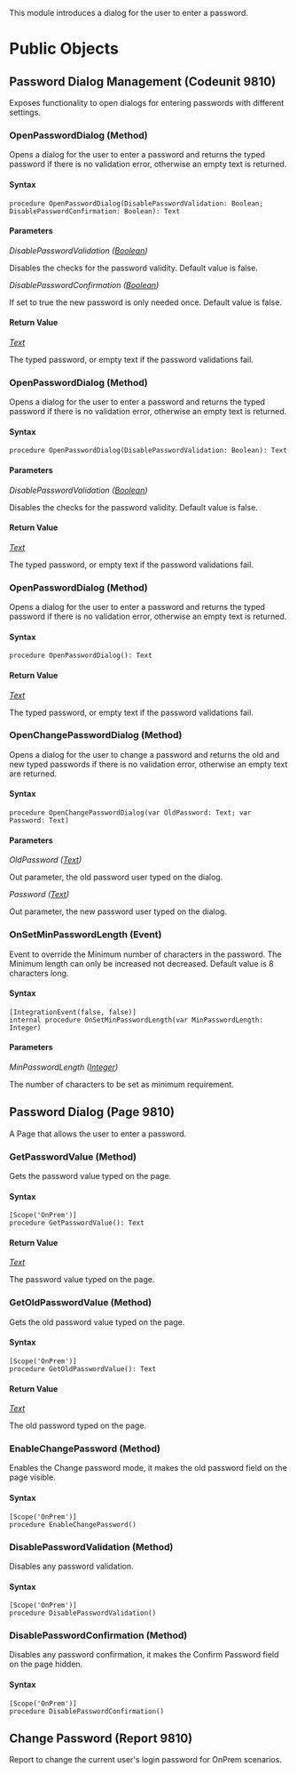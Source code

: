 This module introduces a dialog for the user to enter a password.

# Public Objects
## Password Dialog Management (Codeunit 9810)

 Exposes functionality to open dialogs for entering passwords with different settings.
 

### OpenPasswordDialog (Method) <a name="OpenPasswordDialog"></a> 

 Opens a dialog for the user to enter a password and returns the typed password if there is no validation error,
 otherwise an empty text is returned.
 

#### Syntax
```
procedure OpenPasswordDialog(DisablePasswordValidation: Boolean; DisablePasswordConfirmation: Boolean): Text
```
#### Parameters
*DisablePasswordValidation ([Boolean](https://docs.microsoft.com/en-us/dynamics365/business-central/dev-itpro/developer/methods-auto/boolean/boolean-data-type))* 

Disables the checks for the password validity. Default value is false.

*DisablePasswordConfirmation ([Boolean](https://docs.microsoft.com/en-us/dynamics365/business-central/dev-itpro/developer/methods-auto/boolean/boolean-data-type))* 

If set to true the new password is only needed once. Default value is false.

#### Return Value
*[Text](https://docs.microsoft.com/en-us/dynamics365/business-central/dev-itpro/developer/methods-auto/text/text-data-type)*

The typed password, or empty text if the password validations fail.
### OpenPasswordDialog (Method) <a name="OpenPasswordDialog"></a> 

 Opens a dialog for the user to enter a password and returns the typed password if there is no validation error,
 otherwise an empty text is returned.
 

#### Syntax
```
procedure OpenPasswordDialog(DisablePasswordValidation: Boolean): Text
```
#### Parameters
*DisablePasswordValidation ([Boolean](https://docs.microsoft.com/en-us/dynamics365/business-central/dev-itpro/developer/methods-auto/boolean/boolean-data-type))* 

Disables the checks for the password validity. Default value is false.

#### Return Value
*[Text](https://docs.microsoft.com/en-us/dynamics365/business-central/dev-itpro/developer/methods-auto/text/text-data-type)*

The typed password, or empty text if the password validations fail.
### OpenPasswordDialog (Method) <a name="OpenPasswordDialog"></a> 

 Opens a dialog for the user to enter a password and returns the typed password if there is no validation error,
 otherwise an empty text is returned.
 

#### Syntax
```
procedure OpenPasswordDialog(): Text
```
#### Return Value
*[Text](https://docs.microsoft.com/en-us/dynamics365/business-central/dev-itpro/developer/methods-auto/text/text-data-type)*

The typed password, or empty text if the password validations fail.
### OpenChangePasswordDialog (Method) <a name="OpenChangePasswordDialog"></a> 

 Opens a dialog for the user to change a password and returns the old and new typed passwords if there is no validation error,
 otherwise an empty text are returned.
 

#### Syntax
```
procedure OpenChangePasswordDialog(var OldPassword: Text; var Password: Text)
```
#### Parameters
*OldPassword ([Text](https://docs.microsoft.com/en-us/dynamics365/business-central/dev-itpro/developer/methods-auto/text/text-data-type))* 

Out parameter, the old password user typed on the dialog.

*Password ([Text](https://docs.microsoft.com/en-us/dynamics365/business-central/dev-itpro/developer/methods-auto/text/text-data-type))* 

Out parameter, the new password user typed on the dialog.

### OnSetMinPasswordLength (Event) <a name="OnSetMinPasswordLength"></a> 

 Event to override the Minimum number of characters in the password.
 The Minimum length can only be increased not decreased. Default value is 8 characters long.
 

#### Syntax
```
[IntegrationEvent(false, false)]
internal procedure OnSetMinPasswordLength(var MinPasswordLength: Integer)
```
#### Parameters
*MinPasswordLength ([Integer](https://docs.microsoft.com/en-us/dynamics365/business-central/dev-itpro/developer/methods-auto/integer/integer-data-type))* 

The number of characters to be set as minimum requirement.


## Password Dialog (Page 9810)

 A Page that allows the user to enter a password.
 

### GetPasswordValue (Method) <a name="GetPasswordValue"></a> 

 Gets the password value typed on the page.
 

#### Syntax
```
[Scope('OnPrem')]
procedure GetPasswordValue(): Text
```
#### Return Value
*[Text](https://docs.microsoft.com/en-us/dynamics365/business-central/dev-itpro/developer/methods-auto/text/text-data-type)*

The password value typed on the page.
### GetOldPasswordValue (Method) <a name="GetOldPasswordValue"></a> 

 Gets the old password value typed on the page.
 

#### Syntax
```
[Scope('OnPrem')]
procedure GetOldPasswordValue(): Text
```
#### Return Value
*[Text](https://docs.microsoft.com/en-us/dynamics365/business-central/dev-itpro/developer/methods-auto/text/text-data-type)*

The old password typed on the page.
### EnableChangePassword (Method) <a name="EnableChangePassword"></a> 

 Enables the Change password mode, it makes the old password field on the page visible.
 

#### Syntax
```
[Scope('OnPrem')]
procedure EnableChangePassword()
```
### DisablePasswordValidation (Method) <a name="DisablePasswordValidation"></a> 

 Disables any password validation.
 

#### Syntax
```
[Scope('OnPrem')]
procedure DisablePasswordValidation()
```
### DisablePasswordConfirmation (Method) <a name="DisablePasswordConfirmation"></a> 

 Disables any password confirmation, it makes the Confirm Password field on the page hidden.
 

#### Syntax
```
[Scope('OnPrem')]
procedure DisablePasswordConfirmation()
```

## Change Password (Report 9810)

 Report to change the current user's login password for OnPrem scenarios.
 

